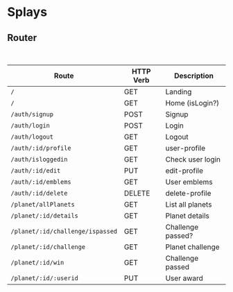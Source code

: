 # Splays

## Router

<br>

| Route                              | HTTP Verb | Description       |
| ---------------------------------- | --------- | ----------------- |
| `/`                                | GET       | Landing           |
| `/`                                | GET       | Home (isLogin?)   |
| `/auth/signup`                     | POST      | Signup            |
| `/auth/login`                      | POST      | Login             |
| `/auth/logout`                     | GET       | Logout            |
| `/auth/:id/profile`                | GET       | user-profile      |
| `/auth/isloggedin`                 | GET       | Check user login  | <!-- services -->
| `/auth/:id/edit`                   | PUT       | edit-profile      |
| `/auth/:id/emblems`                | GET       | User emblems      | 
| `/auth/:id/delete`                 | DELETE    | delete-profile    |
| `/planet/allPlanets`               | GET       | List all planets  |
| `/planet/:id/details`              | GET       | Planet details    |
| `/planet/:id/challenge/ispassed`   | GET       | Challenge passed? | <!-- services -->
| `/planet/:id/challenge`            | GET       | Planet challenge  |
| `/planet/:id/win`                  | GET       | Challenge passed  |
| `/planet/:id/:userid`              | PUT       | User award        | <!-- Mandar la insignia a la lista del usuario -->
